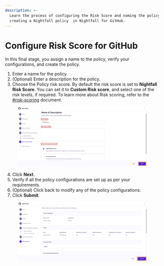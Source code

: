 ```yaml
---
description: >-
  Learn the process of configuring the Risk Score and naming the policy while
  creating a Nightfall policy  in Nightfall for GitHub.
---
```


# Configure Risk Score for GitHub

In this final stage, you assign a name to the policy, verify your configurations, and create the policy.&#x20;

1. Enter a name for the policy.
2. (Optional) Enter a description for the policy.&#x20;
3. Choose the Policy risk score. By default the risk score is set to **Nightfall Risk Score**. You can set it to **Custom Risk score**, and select one of the risk levels, if required. To learn more about Risk scoring, refer to the [#risk-scoring](../../detection_platform/policies/risk_score.md#risk-scoring "mention") document.

<figure><img src="../../.gitbook/assets/image (1090).png" alt=""><figcaption></figcaption></figure>

4. Click **Next**.
5. Verify if all the policy configurations are set up as per your requirements.
6. (Optional) Click back to modify any of the policy configurations.
7. Click **Submit**.

<figure><img src="../../.gitbook/assets/image (1091).png" alt=""><figcaption></figcaption></figure>
